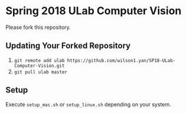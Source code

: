 # Spring 2018 ULab Computer Vision

Please fork this repository.

## Updating Your Forked Repository
1) ```git remote add ulab https://github.com/wilson1.yan/SP18-ULab-Computer-Vision.git```
2) ```git pull ulab master```

## Setup
Execute ```setup_mac.sh``` or ```setup_linux.sh``` depending on your system.